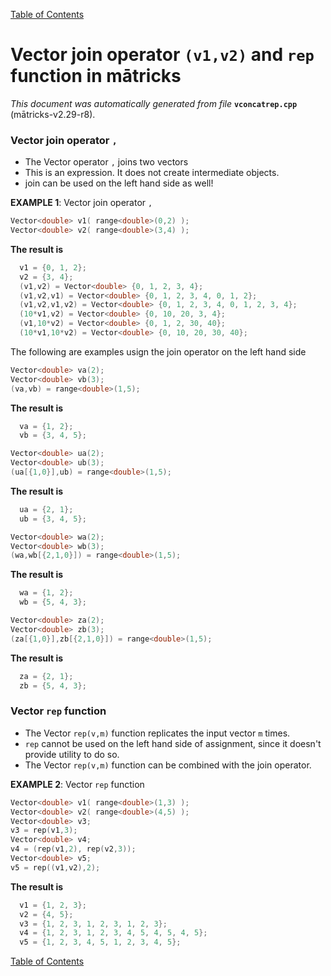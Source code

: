 
[Table of Contents](README.md)


# Vector join operator `(v1,v2)` and `rep` function in mātricks
_This document was automatically generated from file_ **`vconcatrep.cpp`** (mātricks-v2.29-r8).

### Vector join operator `,` 
* The Vector operator `,` joins two vectors
* This is an expression.  It does not create intermediate objects.
* join can be used on the left hand side as well!


**EXAMPLE 1**: Vector join operator `,`
```C++
Vector<double> v1( range<double>(0,2) );
Vector<double> v2( range<double>(3,4) );
```

**The result is**
```C++
  v1 = {0, 1, 2}; 
  v2 = {3, 4}; 
  (v1,v2) = Vector<double> {0, 1, 2, 3, 4}; 
  (v1,v2,v1) = Vector<double> {0, 1, 2, 3, 4, 0, 1, 2}; 
  (v1,v2,v1,v2) = Vector<double> {0, 1, 2, 3, 4, 0, 1, 2, 3, 4}; 
  (10*v1,v2) = Vector<double> {0, 10, 20, 3, 4}; 
  (v1,10*v2) = Vector<double> {0, 1, 2, 30, 40}; 
  (10*v1,10*v2) = Vector<double> {0, 10, 20, 30, 40}; 
```


The following are examples usign the join operator on the left hand side

```C++
Vector<double> va(2);
Vector<double> vb(3);
(va,vb) = range<double>(1,5);
```

**The result is**
```C++
  va = {1, 2}; 
  vb = {3, 4, 5}; 
```

```C++
Vector<double> ua(2);
Vector<double> ub(3);
(ua[{1,0}],ub) = range<double>(1,5);
```

**The result is**
```C++
  ua = {2, 1}; 
  ub = {3, 4, 5}; 
```

```C++
Vector<double> wa(2);
Vector<double> wb(3);
(wa,wb[{2,1,0}]) = range<double>(1,5);
```

**The result is**
```C++
  wa = {1, 2}; 
  wb = {5, 4, 3}; 
```

```C++
Vector<double> za(2);
Vector<double> zb(3);
(za[{1,0}],zb[{2,1,0}]) = range<double>(1,5);
```

**The result is**
```C++
  za = {2, 1}; 
  zb = {5, 4, 3}; 
```

### Vector `rep` function
* The Vector `rep(v,m)` function replicates the input vector `m` times.
* `rep` cannot be used on the left hand side of assignment, since it doesn't provide utility to do so.
* The Vector `rep(v,m)` function can be combined with the join operator.


**EXAMPLE 2**: Vector `rep` function
```C++
Vector<double> v1( range<double>(1,3) );
Vector<double> v2( range<double>(4,5) );
Vector<double> v3;
v3 = rep(v1,3);
Vector<double> v4;
v4 = (rep(v1,2), rep(v2,3));
Vector<double> v5;
v5 = rep((v1,v2),2);
```

**The result is**
```C++
  v1 = {1, 2, 3}; 
  v2 = {4, 5}; 
  v3 = {1, 2, 3, 1, 2, 3, 1, 2, 3}; 
  v4 = {1, 2, 3, 1, 2, 3, 4, 5, 4, 5, 4, 5}; 
  v5 = {1, 2, 3, 4, 5, 1, 2, 3, 4, 5}; 
```




[Table of Contents](README.md)

